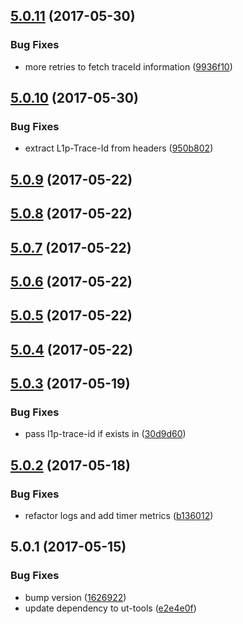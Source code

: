 <a name="5.0.11"></a>
## [5.0.11](https://github.com/softwaregroup-bg/ut-log-dfsp/compare/v5.0.10...v5.0.11) (2017-05-30)


### Bug Fixes

* more retries to fetch traceId information ([9936f10](https://github.com/softwaregroup-bg/ut-log-dfsp/commit/9936f10))



<a name="5.0.10"></a>
## [5.0.10](https://github.com/softwaregroup-bg/ut-log-dfsp/compare/v5.0.9...v5.0.10) (2017-05-30)


### Bug Fixes

* extract L1p-Trace-Id from headers ([950b802](https://github.com/softwaregroup-bg/ut-log-dfsp/commit/950b802))



<a name="5.0.9"></a>
## [5.0.9](https://github.com/softwaregroup-bg/ut-log-dfsp/compare/v5.0.8...v5.0.9) (2017-05-22)



<a name="5.0.8"></a>
## [5.0.8](https://github.com/softwaregroup-bg/ut-log-dfsp/compare/v5.0.7...v5.0.8) (2017-05-22)



<a name="5.0.7"></a>
## [5.0.7](https://github.com/softwaregroup-bg/ut-log-dfsp/compare/v5.0.6...v5.0.7) (2017-05-22)



<a name="5.0.6"></a>
## [5.0.6](https://github.com/softwaregroup-bg/ut-log-dfsp/compare/v5.0.5...v5.0.6) (2017-05-22)



<a name="5.0.5"></a>
## [5.0.5](https://github.com/softwaregroup-bg/ut-log-dfsp/compare/v5.0.4...v5.0.5) (2017-05-22)



<a name="5.0.4"></a>
## [5.0.4](https://github.com/softwaregroup-bg/ut-log-dfsp/compare/v5.0.3...v5.0.4) (2017-05-22)



<a name="5.0.3"></a>
## [5.0.3](https://github.com/softwaregroup-bg/ut-log-dfsp/compare/v5.0.2...v5.0.3) (2017-05-19)


### Bug Fixes

* pass l1p-trace-id if exists in ([30d9d60](https://github.com/softwaregroup-bg/ut-log-dfsp/commit/30d9d60))



<a name="5.0.2"></a>
## [5.0.2](https://github.com/softwaregroup-bg/ut-log-dfsp/compare/v5.0.1...v5.0.2) (2017-05-18)


### Bug Fixes

* refactor logs and add timer metrics ([b136012](https://github.com/softwaregroup-bg/ut-log-dfsp/commit/b136012))



<a name="5.0.1"></a>
## 5.0.1 (2017-05-15)


### Bug Fixes

* bump version ([1626922](https://github.com/softwaregroup-bg/ut-log-dfsp/commit/1626922))
* update dependency to ut-tools ([e2e4e0f](https://github.com/softwaregroup-bg/ut-log-dfsp/commit/e2e4e0f))



